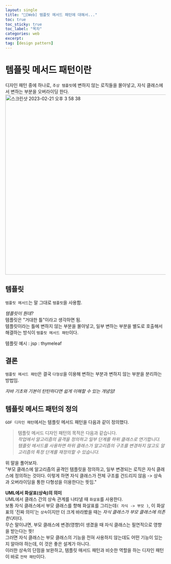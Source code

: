 ```yaml
---
layout: single
title: "📘[Web] 템플릿 메서드 패턴에 대해서..."
toc: true
toc_sticky: true
toc_label: "목차"
categories: web
excerpt:
tag: [design pattern]
---
```


# 템플릿 메서드 패턴이란
디자인 패턴 중에 하나로, `추상 템플릿`에 변하지 않는 로직들을 몰아넣고, 자식 클래스에서 변하는 부분을 오버라이딩 한다.  
<img width="565" alt="스크린샷 2023-02-21 오후 3 58 38" src="https://user-images.githubusercontent.com/104587537/220270582-4c7d6aa7-67fd-47e8-bd59-e66f86f32450.png">  


## 템플릿
`템플릿 메서드`는 말 그대로 `템플릿`을 사용함.  

*템플릿이 뭔데?*  
템플릿은 "거대한 틀"이라고 생각하면 됨.  
템플릿이라는 틀에 변하지 않는 부분을 몰아넣고, 일부 변하는 부분을 별도로 호출해서 해결하는 방식이 `템플릿 메서드 패턴`이다.  

템플릿 예시
: jsp
: thymeleaf

## 결론
`템플릿 메서드 패턴`은 결국 `다형성`을 이용해 변하는 부분과 변하지 않는 부분을 분리하는 방법임.  

*자바 기초와 기본이 탄탄하다면 쉽게 이해할 수 있는 개념임!*

## 템플릿 메서드 패턴의 정의
`GOF 디자인 패턴`에서는 템플릿 메서드 패턴을 다음과 같이 정의했다.  
> 템플릿 메서드 디자인 패턴의 목적은 다음과 같습니다.  
> *작업에서 알고리즘의 골격을 정의하고 일부 단계를 하위 클래스로 연기합니다. 템플릿 메서드를 사용하면 하위 클래스가 알고리즘의 구조를 변경하지 않고도 알고리즘의 특정 단계를 재정의할 수 있습니다.*  

위 말을 풀어보자.  
"부모 클래스에 알고리즘의 골격인 템플릿을 정의하고, 일부 변경되는 로직은 자식 클래스에 정의하는 것이다. 이렇게 하면 자식 클래스가 전체 구조를 건드리지 않음 -> 상속과 오버라이딩을 통한 다형성을 이용한다는 뜻임."  

**UML에서 화살표(상속)의 의미**  
UML에서 클래스 간의 상속 관계를 나타낼 때 `화살표`를 사용한다.  
보통 자식 클래스에서 부모 클래스를 향해 화살표를 그리는데`( 자식 -> 부모 )`, 이 화살표의 '진짜 의미'는 `상속`이지만 더 크게 바라봤을 때는 *자식 클래스가 부모 클래스에 의존한다*이다.  
무슨 말이냐면, 부모 클래스에 변경(영향)이 생겼을 때 자식 클래스는 필연적으로 영향을 받는다는 뜻!  
그러면 자식 클래스는 부모 클래스의 기능을 전혀 사용하지 않는데도 어떤 기능이 있는지 알아야 하는데, 이 것은 좋은 설계가 아니다.  
이러한 상속의 단점을 보완하고, 템플릿 매서드 패턴과 비슷한 역할을 하는 디자인 패턴이 바로 `전략 패턴`이다.  